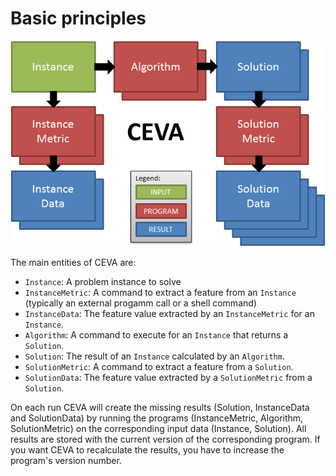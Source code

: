 # Basic principles


![CEVA building blocks](basic_building_blocks.png)

The main entities of CEVA are:
- `Instance`: A problem instance to solve
- `InstanceMetric`: A command to extract a feature from an `Instance` (typically an external progamm call or a shell command)
- `InstanceData`: The feature value extracted by an `InstanceMetric` for an `Instance`.
- `Algorithm`: A command to execute for an `Instance` that returns a `Solution`.
- `Solution`: The result of an `Instance` calculated by an `Algorithm`.
- `SolutionMetric`: A command to extract a feature from a `Solution`.
- `SolutionData`: The feature value extracted by a `SolutionMetric` from a `Solution`.

On each run CEVA will create the missing results (Solution, InstanceData and SolutionData) by running the programs (InstanceMetric, Algorithm, SolutionMetric) on the corresponding input data (Instance, Solution). All results are stored with the current version of the corresponding program. If you want CEVA to recalculate the results, you have to increase the program's version number.